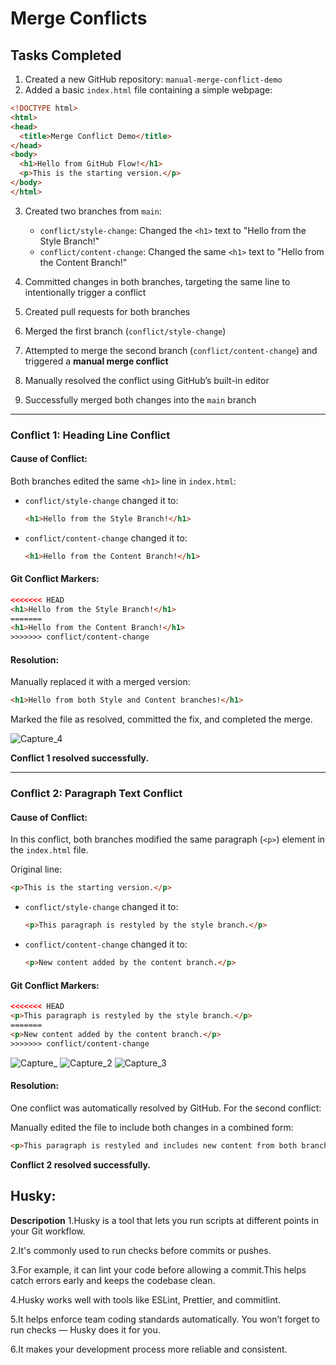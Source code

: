 #  Merge Conflicts

##  Tasks Completed

1. Created a new GitHub repository: `manual-merge-conflict-demo`
2. Added a basic `index.html` file containing a simple webpage:

```html
<!DOCTYPE html>
<html>
<head>
  <title>Merge Conflict Demo</title>
</head>
<body>
  <h1>Hello from GitHub Flow!</h1>
  <p>This is the starting version.</p>
</body>
</html>
```

3. Created two branches from `main`:

   * `conflict/style-change`: Changed the `<h1>` text to "Hello from the Style Branch!"
   * `conflict/content-change`: Changed the same `<h1>` text to "Hello from the Content Branch!"
4. Committed changes in both branches, targeting the same line to intentionally trigger a conflict
5. Created pull requests for both branches
6. Merged the first branch (`conflict/style-change`)
7. Attempted to merge the second branch (`conflict/content-change`) and triggered a **manual merge conflict**
8. Manually resolved the conflict using GitHub’s built-in editor
9. Successfully merged both changes into the `main` branch

---

###  Conflict 1: Heading Line Conflict

####  Cause of Conflict:

Both branches edited the same `<h1>` line in `index.html`:

* `conflict/style-change` changed it to:

  ```html
  <h1>Hello from the Style Branch!</h1>
  ```

* `conflict/content-change` changed it to:

  ```html
  <h1>Hello from the Content Branch!</h1>
  ```

####  Git Conflict Markers:

```html
<<<<<<< HEAD
<h1>Hello from the Style Branch!</h1>
=======
<h1>Hello from the Content Branch!</h1>
>>>>>>> conflict/content-change
```

####  Resolution:

Manually replaced it with a merged version:

```html
<h1>Hello from both Style and Content branches!</h1>
```

Marked the file as resolved, committed the fix, and completed the merge.

![Capture\_4](https://github.com/user-attachments/assets/dc2f7d24-5526-4140-93df-f9c566b2a34f)

 **Conflict 1 resolved successfully.**

---

###  Conflict 2: Paragraph Text Conflict

####  Cause of Conflict:

In this conflict, both branches modified the same paragraph (`<p>`) element in the `index.html` file.

Original line:

```html
<p>This is the starting version.</p>
```

* `conflict/style-change` changed it to:

  ```html
  <p>This paragraph is restyled by the style branch.</p>
  ```

* `conflict/content-change` changed it to:

  ```html
  <p>New content added by the content branch.</p>
  ```

####  Git Conflict Markers:

```html
<<<<<<< HEAD
<p>This paragraph is restyled by the style branch.</p>
=======
<p>New content added by the content branch.</p>
>>>>>>> conflict/content-change
```

![Capture\_](https://github.com/user-attachments/assets/26a75c90-d411-44fd-8223-4f0eebaf1c5c)
![Capture\_2](https://github.com/user-attachments/assets/d954384e-0d8d-4220-bc8a-c2489f3272b8)
![Capture\_3](https://github.com/user-attachments/assets/d5bf63a7-cb80-41be-b71d-cbead5503489)

####  Resolution:

One conflict was automatically resolved by GitHub. For the second conflict:

Manually edited the file to include both changes in a combined form:

```html
<p>This paragraph is restyled and includes new content from both branches.</p>
```

**Conflict 2 resolved successfully.**

## Husky: 
**Descripotion**
  1.Husky is a tool that lets you run scripts at different points in your Git workflow.
  
  2.It's commonly used to run checks before commits or pushes.
  
  3.For example, it can lint your code before allowing a commit.This helps catch errors early and keeps the codebase clean.
  
  4.Husky works well with tools like ESLint, Prettier, and commitlint.
  
  5.It helps enforce team coding standards automatically. You won’t forget to run checks — Husky does it for you.
  
  6.It makes your development process more reliable and consistent.





